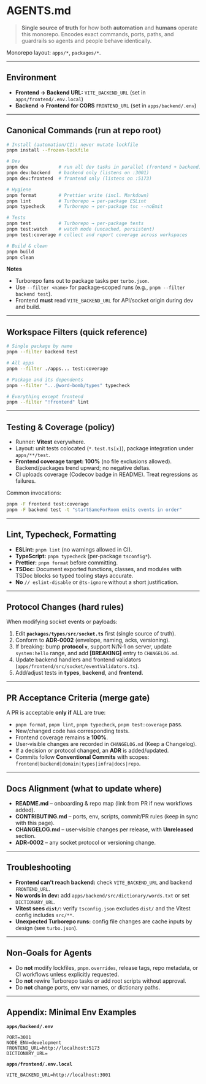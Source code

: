 # AGENTS.md

> **Single source of truth** for how both **automation** and **humans** operate this monorepo. Encodes exact commands, ports, paths, and guardrails so agents and people behave identically.

Monorepo layout: `apps/*`, `packages/*`.

---

## Environment

- **Frontend → Backend URL:** `VITE_BACKEND_URL` (set in `apps/frontend/.env.local`)
- **Backend → Frontend for CORS** `FRONTEND_URL` (set in `apps/backend/.env`)

---

## Canonical Commands (run at repo root)

```sh
# Install (automation/CI): never mutate lockfile
pnpm install --frozen-lockfile

# Dev
pnpm dev           # run all dev tasks in parallel (frontend + backend)
pnpm dev:backend   # backend only (listens on :3001)
pnpm dev:frontend  # frontend only (listens on :5173)

# Hygiene
pnpm format        # Prettier write (incl. Markdown)
pnpm lint          # Turborepo → per‑package ESLint
pnpm typecheck     # Turborepo → per‑package tsc --noEmit

# Tests
pnpm test          # Turborepo → per‑package tests
pnpm test:watch    # watch mode (uncached, persistent)
pnpm test:coverage # collect and report coverage across workspaces

# Build & clean
pnpm build
pnpm clean
```

**Notes**

- Turborepo fans out to package tasks per `turbo.json`.
- Use `--filter <name>` for package‑scoped runs (e.g., `pnpm --filter backend test`).
- Frontend **must** read `VITE_BACKEND_URL` for API/socket origin during dev and build.

---

## Workspace Filters (quick reference)

```sh
# Single package by name
pnpm --filter backend test

# All apps
pnpm --filter ./apps... test:coverage

# Package and its dependents
pnpm --filter "...@word-bomb/types" typecheck

# Everything except frontend
pnpm --filter "!frontend" lint
```

---

## Testing & Coverage (policy)

- Runner: **Vitest** everywhere.
- Layout: unit tests colocated (`*.test.ts[x]`), package integration under `apps/**/test`.
- **Frontend coverage target: 100%** (no file exclusions allowed). Backend/packages trend upward; no negative deltas.
- CI uploads coverage (Codecov badge in README). Treat regressions as failures.

Common invocations:

```sh
pnpm -F frontend test:coverage
pnpm -F backend test -t "startGameForRoom emits events in order"
```

---

## Lint, Typecheck, Formatting

- **ESLint:** `pnpm lint` (no warnings allowed in CI).
- **TypeScript:** `pnpm typecheck` (per‑package `tsconfig*`).
- **Prettier:** `pnpm format` before committing.
- **TSDoc:** Document exported functions, classes, and modules with TSDoc blocks so typed tooling stays accurate.
- **No** `// eslint-disable` or `@ts-ignore` without a short justification.

---

## Protocol Changes (hard rules)

When modifying socket events or payloads:

1. Edit **`packages/types/src/socket.ts`** first (single source of truth).
2. Conform to **ADR‑0002** (envelope, naming, acks, versioning).
3. If breaking: bump **protocol `v`**, support N/N‑1 on server, update `system:hello` range, and add **[BREAKING]** entry to `CHANGELOG.md`.
4. Update backend handlers and frontend validators (`apps/frontend/src/socket/eventValidators.ts`).
5. Add/adjust tests in **types**, **backend**, and **frontend**.

---

## PR Acceptance Criteria (merge gate)

A PR is acceptable **only if** ALL are true:

- `pnpm format`, `pnpm lint`, `pnpm typecheck`, `pnpm test:coverage` pass.
- New/changed code has corresponding tests.
- Frontend coverage remains **≥ 100%**.
- User‑visible changes are recorded in `CHANGELOG.md` (Keep a Changelog).
- If a decision or protocol changed, an **ADR** is added/updated.
- Commits follow **Conventional Commits** with scopes: `frontend|backend|domain|types|infra|docs|repo`.

---

## Docs Alignment (what to update where)

- **README.md** – onboarding & repo map (link from PR if new workflows added).
- **CONTRIBUTING.md** – ports, env, scripts, commit/PR rules (keep in sync with this page).
- **CHANGELOG.md** – user‑visible changes per release, with **Unreleased** section.
- **ADR‑0002** – any socket protocol or versioning change.

---

## Troubleshooting

- **Frontend can’t reach backend:** check `VITE_BACKEND_URL` and backend `FRONTEND_URL`.
- **No words in dev:** add `apps/backend/src/dictionary/words.txt` or set `DICTIONARY_URL`.
- **Vitest sees `dist/`:** verify `tsconfig.json` excludes `dist/` and the Vitest config includes `src/**`.
- **Unexpected Turborepo runs:** config file changes are cache inputs by design (see `turbo.json`).

---

## Non‑Goals for Agents

- Do **not** modify lockfiles, `pnpm.overrides`, release tags, repo metadata, or CI workflows unless explicitly requested.
- Do **not** rewire Turborepo tasks or add root scripts without approval.
- Do **not** change ports, env var names, or dictionary paths.

---

## Appendix: Minimal Env Examples

**`apps/backend/.env`**

```
PORT=3001
NODE_ENV=development
FRONTEND_URL=http://localhost:5173
DICTIONARY_URL=
```

**`apps/frontend/.env.local`**

```
VITE_BACKEND_URL=http://localhost:3001
```
